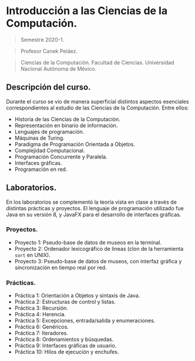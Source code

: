 # Introducción a las Ciencias de la Computación.
> Semestre 2020-1.

> Profesor Canek Peláez.

> Ciencias de la Computación. Facultad de Ciencias. Universidad Nacional Autónoma de México.

## Descripción del curso.
Durante el curso se vio de manera superficial distintos aspectos esenciales correspondientes al estudio de las Ciencias de la Computación. Entre ellos:
* Historia de las Ciencias de la Computación.
* Representación en binario de información.
* Lenguajes de programación.
* Máquinas de Turing.
* Paradigma de Programación Orientada a Objetos.
* Complejidad Computacional.
* Programación Concurrente y Paralela.
* Interfaces gráficas.
* Programación en red.

## Laboratorios.
En los laboratorios se complementó la teoría vista en clase a través de distintas prácticas y proyectos.
El lenguaje de programación utilizado fue Java en su versión 8, y JavaFX para el desarrollo de interfaces gráficas.

### Proyectos.
* Proyecto 1: Pseudo-base de datos de museos en la terminal.
* Proyecto 2: Ordenador lexicográfico de lineas (clon de la herramienta `sort` en UNIX).
* Proyecto 3: Pseudo-base de datos de museos, con interfaz gráfica y sincronización en tiempo real por red.

### Prácticas.
* Práctica 1: Orientación a Objetos y sintaxis de Java.
* Práctica 2: Estructuras de control y listas.
* Práctica 3: Recursión.
* Práctica 4: Herencia.
* Práctica 5: Excepciones, entrada/salida y enumeraciones.
* Práctica 6: Genéricos.
* Práctica 7: Iteradores.
* Práctica 8: Ordenamientos y búsquedas.
* Práctica 9: Interfaces gráficas de usuario.
* Práctica 10: Hilos de ejecución y enchufes.

